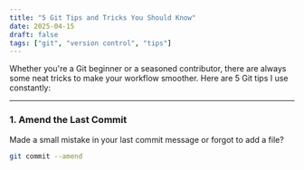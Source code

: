 ```yaml
---
title: "5 Git Tips and Tricks You Should Know"
date: 2025-04-15
draft: false
tags: ["git", "version control", "tips"]
---
```


Whether you're a Git beginner or a seasoned contributor, there are always some neat tricks to make your workflow smoother. Here are 5 Git tips I use constantly:

---

### 1. Amend the Last Commit

Made a small mistake in your last commit message or forgot to add a file?

```bash
git commit --amend
